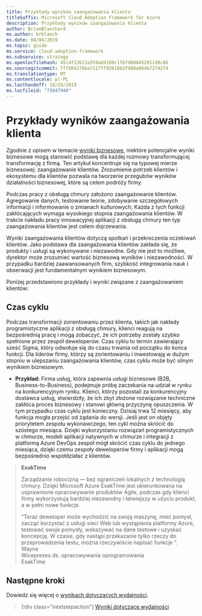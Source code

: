 ```yaml
---
title: Przykłady wyników zaangażowania klienta
titleSuffix: Microsoft Cloud Adoption Framework for Azure
description: Przykłady wyników zaangażowania klienta
author: BrianBlanchard
ms.author: brblanch
ms.date: 04/04/2019
ms.topic: guide
ms.service: cloud-adoption-framework
ms.subservice: strategy
ms.openlocfilehash: 45c4f22613a559add109c1fbfd608452911d0c86
ms.sourcegitcommit: 7ffb0427bba71177f92618b2f980e864b72742f4
ms.translationtype: MT
ms.contentlocale: pl-PL
ms.lasthandoff: 10/29/2019
ms.locfileid: "73047940"
---
```

# <a name="examples-of-customer-engagement-outcomes"></a>Przykłady wyników zaangażowania klienta

Zgodnie z opisem w temacie [wyniki biznesowe](./index.md), niektóre potencjalne wyniki biznesowe mogą stanowić podstawę dla każdej rozmowy transformującej transformację z firmą. Ten artykuł koncentruje się na typowej mierze biznesowej: zaangażowanie klientów. Zrozumienie potrzeb klientów i ekosystemu dla klientów pozwala na tworzenie przegubów wyników działalności biznesowej, które są celem podróży firmy.

Podczas pracy z obsługą chmury założono zaangażowanie klientów. Agregowanie danych, testowanie teorie, zdobywanie szczegółowych informacji i informowanie o zmianach kulturowych; Każda z tych funkcji zakłócających wymaga wysokiego stopnia zaangażowania klientów. W trakcie nakładu pracy innowacyjnej aplikacji z obsługą chmury ten typ zaangażowania klientów jest celem dojrzewania.

Wyniki zaangażowania klientów dotyczą spotkań i przekroczenia oczekiwań klientów. Jako podstawa dla zaangażowania klientów zakłada się, że produkty i usługi są wykonywane i niezawodne. Gdy nie jest to możliwe, dyrektor może zrozumieć wartość biznesową wyników i niezawodności. W przypadku bardziej zaawansowanych firm, szybkość integrowania nauk i obserwacji jest fundamentalnym wynikiem biznesowym.

Poniżej przedstawiono przykłady i wyniki związane z zaangażowaniem klientów:

## <a name="cycle-time"></a>Czas cyklu

Podczas transformacji zorientowaniu przez klienta, takich jak nakłady programistyczne aplikacji z obsługą chmury, klienci reagują na bezpośrednią pracę i mogą zobaczyć, że ich potrzeby zostały szybko spełnione przez zespół deweloperów. Czas cyklu to termin zawierający sześć Sigma, który odwołuje się do czasu trwania od początku do końca funkcji. Dla liderów firmy, którzy są zorientowaniu i inwestowają w dużym stopniu w ulepszaniu zaangażowania klientów, czas cyklu może być silnym wynikiem biznesowym.

- **Przykład:** Firma usług, która zapewnia usługi biznesowe (B2B, Business-to-Business), podejmuje próbę zaczekania na udział w rynku na konkurencyjnym rynku. Klienci, którzy pozostali za konkurencyjny dostawca usług, stwierdziły, że ich zbyt złożone rozwiązanie techniczne zakłóca proces biznesowy i stanowi główną przyczynę opuszczenia. W tym przypadku czas cyklu jest konieczny. Dzisiaj trwa 12 miesięcy, aby funkcja mogła przejść od żądania do wersji. Jeśli jest on objęty priorytetem zespołu wykonawczego, ten cykl można skrócić do szóstego miesiąca. Dzięki wykorzystaniu rozwiązań programistycznych w chmurze, modeli aplikacji natywnych w chmurze i integracji z platformą Azure DevOps zespół mógł skrócić czas cyklu do jednego miesiąca, dzięki czemu zespoły deweloperów firmy i aplikacji mogą bezpośrednio współdziałać z klientów.

> **ExakTime**
>
> Zarządzanie robocizną — bez ograniczeń lokalnych z technologią chmury. Dzięki Microsoft Azure ExakTime jest ukierunkowana na usprawnione opracowywanie produktów Agile, podczas gdy klienci firmy wykorzystują bardziej niezawodny i łatwiejszy w użyciu produkt, a w pełni nowe funkcje.
>
> "Teraz deweloper może wychodzić na swoją maszynę, mieć pomysł, zacząć korzystać z usługi sieci Web lub wystąpienia platformy Azure, testować swoje pomysły, wskazywać na dane testowe i uzyskać koncepcję. W czasie, gdy nastąpi przekazanie tylko rzeczy do przeprowadzenia testu, można rzeczywiście napisać funkcje ".  
> Wayne  
> Wiceprezes ds. opracowywania oprogramowania  
> ExakTime

## <a name="next-steps"></a>Następne kroki

Dowiedz się więcej o [wynikach dotyczących wydajności](./performance-outcomes.md).

> [!div class="nextstepaction"]
> [Wyniki dotyczące wydajności](./performance-outcomes.md)
